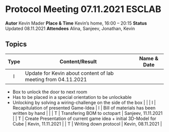 # Protocol Meeting 07.11.2021	ESCLAB

**Autor**	Kevin Mader
**Place & Time**	Kevin’s home, 16:00 – 20:15
**Status**	Updated 08.11.2021
**Attendees**	Alina, Sanjeev, Jonathan, Kevin

## Topics

| Type | Content/Result | Name & Date |
|:----:| -------------- | ----------- |
| I |Update for Kevin about content of lab meeting from 04.11.2021
- Box to unlock the door to next room
- Has to be placed in a special orientation to be unlockable
- Unlocking by solving a wiring-challenge on the side of the box | |
| I | Recapitulation of presented Game-Idea
| I | Bill of materials has been written by hand | |
| T | Transfering BOM to octopart | Sanjeev, 11.11.2021 |
| T | Create Presentation of current game idea + initial 3D-Model for Cube | Kevin, 11.11.2021 |
| T | Writing down protocol | Kevin, 08.11.2021 |

